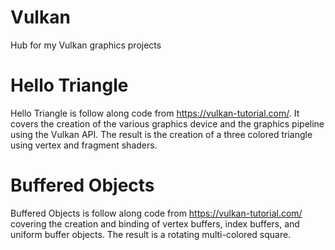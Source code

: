 # Vulkan
Hub for my Vulkan graphics projects 

# Hello Triangle
Hello Triangle is follow along code from https://vulkan-tutorial.com/.  It covers the creation of the various graphics device and the 
graphics pipeline using the Vulkan API.  The result is the creation of a three colored triangle using vertex and fragment shaders.

# Buffered Objects
Buffered Objects is follow along code from https://vulkan-tutorial.com/ covering the creation and binding of vertex buffers, index buffers, 
and uniform buffer objects.  The result is a rotating multi-colored square.
